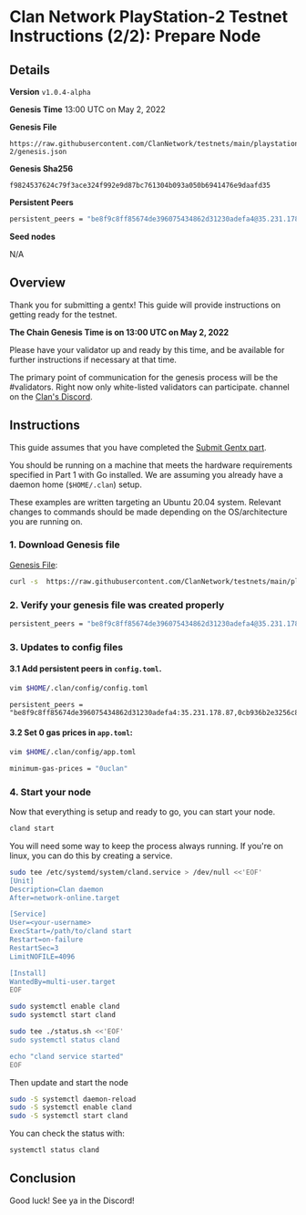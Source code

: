 # Clan Network PlayStation-2 Testnet Instructions (2/2): Prepare Node

## Details

**Version**
`v1.0.4-alpha`

**Genesis Time**
13:00 UTC on May 2, 2022

**Genesis File**

```
https://raw.githubusercontent.com/ClanNetwork/testnets/main/playstation-2/genesis.json
```

**Genesis Sha256**

```
f9824537624c79f3ace324f992e9d87bc761304b093a050b6941476e9daafd35
```

**Persistent Peers**

```sh
persistent_peers = "be8f9c8ff85674de396075434862d31230adefa4@35.231.178.87:26656,0cb936b2e3256c8d9d90362f2695688b9d3a1b9e@34.73.151.40:26656"
```

**Seed nodes**

N/A

## Overview

Thank you for submitting a gentx! This guide will provide instructions on getting ready for the testnet.

**The Chain Genesis Time is on 13:00 UTC on May 2, 2022**

Please have your validator up and ready by this time, and be available for further instructions if necessary
at that time.

The primary point of communication for the genesis process will be the #validators. Right now only white-listed validators can participate.
channel on the [Clan's Discord](http://discord.gg/9m4JBfD3bh).

## Instructions

This guide assumes that you have completed the [Submit Gentx part](https://github.com/ClanNetwork/testnets/blob/main/playstation-2/part-1-submit-gentx.md).

You should be running on a machine that meets the hardware requirements specified in Part 1 with Go installed. We are assuming you already have a daemon home (`$HOME/.clan`) setup.

These examples are written targeting an Ubuntu 20.04 system. Relevant changes to commands should be made depending on the OS/architecture you are running on.

### 1. Download Genesis file

[Genesis File](/playstation-2/genesis.json):

```bash
curl -s  https://raw.githubusercontent.com/ClanNetwork/testnets/main/playstation-2/genesis.json > ~/.clan/config/genesis.json
```

### 2. Verify your genesis file was created properly

```sh
persistent_peers = "be8f9c8ff85674de396075434862d31230adefa4@35.231.178.87:26656,0cb936b2e3256c8d9d90362f2695688b9d3a1b9e@34.73.151.40:26656"
```

### 3. Updates to config files

#### 3.1 Add persistent peers in `config.toml`.

```sh
vim $HOME/.clan/config/config.toml
```

```
persistent_peers = "be8f9c8ff85674de396075434862d31230adefa4:35.231.178.87,0cb936b2e3256c8d9d90362f2695688b9d3a1b9e:34.73.151.40"
```

#### 3.2 Set 0 gas prices in `app.toml`:

```sh
vim $HOME/.clan/config/app.toml
```

```sh
minimum-gas-prices = "0uclan"
```

### 4. Start your node

Now that everything is setup and ready to go, you can start your node.

```sh
cland start
```

You will need some way to keep the process always running. If you're on linux, you can do this by creating a
service.

```sh
sudo tee /etc/systemd/system/cland.service > /dev/null <<'EOF'
[Unit]
Description=Clan daemon
After=network-online.target

[Service]
User=<your-username>
ExecStart=/path/to/cland start
Restart=on-failure
RestartSec=3
LimitNOFILE=4096

[Install]
WantedBy=multi-user.target
EOF

sudo systemctl enable cland
sudo systemctl start cland

sudo tee ./status.sh <<'EOF'
sudo systemctl status cland

echo "cland service started"
EOF
```

Then update and start the node

```sh
sudo -S systemctl daemon-reload
sudo -S systemctl enable cland
sudo -S systemctl start cland
```

You can check the status with:

```sh
systemctl status cland
```

## Conclusion

Good luck! See ya in the Discord!
